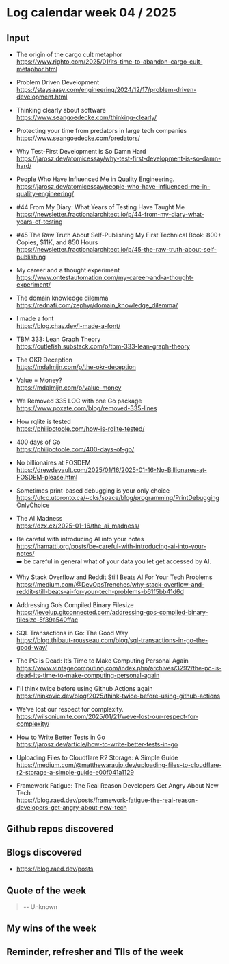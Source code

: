 # Log calendar week 04 / 2025


## Input

- The origin of the cargo cult metaphor  
https://www.righto.com/2025/01/its-time-to-abandon-cargo-cult-metaphor.html
- Problem Driven Development  
https://staysaasy.com/engineering/2024/12/17/problem-driven-development.html
- Thinking clearly about software  
https://www.seangoedecke.com/thinking-clearly/
- Protecting your time from predators in large tech companies  
https://www.seangoedecke.com/predators/
- Why Test-First Development is So Damn Hard  
https://jarosz.dev/atomicessay/why-test-first-development-is-so-damn-hard/
- People Who Have Influenced Me in Quality Engineering.  
https://jarosz.dev/atomicessay/people-who-have-influenced-me-in-quality-engineering/

- #44 From My Diary: What Years of Testing Have Taught Me  
https://newsletter.fractionalarchitect.io/p/44-from-my-diary-what-years-of-testing
- #45 The Raw Truth About Self-Publishing My First Technical Book: 800+ Copies, $11K, and 850 Hours  
https://newsletter.fractionalarchitect.io/p/45-the-raw-truth-about-self-publishing
- My career and a thought experiment  
https://www.ontestautomation.com/my-career-and-a-thought-experiment/
- The domain knowledge dilemma  
https://rednafi.com/zephyr/domain_knowledge_dilemma/
- I made a font  
https://blog.chay.dev/i-made-a-font/
- TBM 333: Lean Graph Theory  
https://cutlefish.substack.com/p/tbm-333-lean-graph-theory
- The OKR Deception  
https://mdalmijn.com/p/the-okr-deception
- Value = Money?  
https://mdalmijn.com/p/value-money
- We Removed 335 LOC with one Go package  
https://www.poxate.com/blog/removed-335-lines
- How rqlite is tested  
https://philipotoole.com/how-is-rqlite-tested/
- 400 days of Go  
https://philipotoole.com/400-days-of-go/
- No billionaires at FOSDEM  
https://drewdevault.com/2025/01/16/2025-01-16-No-Billionares-at-FOSDEM-please.html
- Sometimes print-based debugging is your only choice  
https://utcc.utoronto.ca/~cks/space/blog/programming/PrintDebuggingOnlyChoice
- The AI Madness  
https://dzx.cz/2025-01-16/the_ai_madness/


- Be careful with introducing AI into your notes  
https://hamatti.org/posts/be-careful-with-introducing-ai-into-your-notes/  
:arrow_right: be careful in general what of your data you let get accessed by AI.

- Why Stack Overflow and Reddit Still Beats AI For Your Tech Problems  
https://medium.com/@DevOpsTrenches/why-stack-overflow-and-reddit-still-beats-ai-for-your-tech-problems-b61f5bb41d6d
- Addressing Go’s Compiled Binary Filesize  
https://levelup.gitconnected.com/addressing-gos-compiled-binary-filesize-5f39a540ffac

- SQL Transactions in Go: The Good Way  
https://blog.thibaut-rousseau.com/blog/sql-transactions-in-go-the-good-way/
- The PC is Dead: It’s Time to Make Computing Personal Again  
https://www.vintagecomputing.com/index.php/archives/3292/the-pc-is-dead-its-time-to-make-computing-personal-again
- I'll think twice before using Github Actions again  
https://ninkovic.dev/blog/2025/think-twice-before-using-github-actions

- We’ve lost our respect for complexity.  
https://wilsoniumite.com/2025/01/21/weve-lost-our-respect-for-complexity/

- How to Write Better Tests in Go  
https://jarosz.dev/article/how-to-write-better-tests-in-go

- Uploading Files to Cloudflare R2 Storage: A Simple Guide  
https://medium.com/@matthewaraujo.dev/uploading-files-to-cloudflare-r2-storage-a-simple-guide-e00f041a1129

- Framework Fatigue: The Real Reason Developers Get Angry About New Tech  
https://blog.raed.dev/posts/framework-fatigue-the-real-reason-developers-get-angry-about-new-tech

## Github repos discovered

## Blogs discovered
- https://blog.raed.dev/posts
## Quote of the week

>
>
> -- Unknown

## My wins of the week

## Reminder, refresher and TIls of the week
